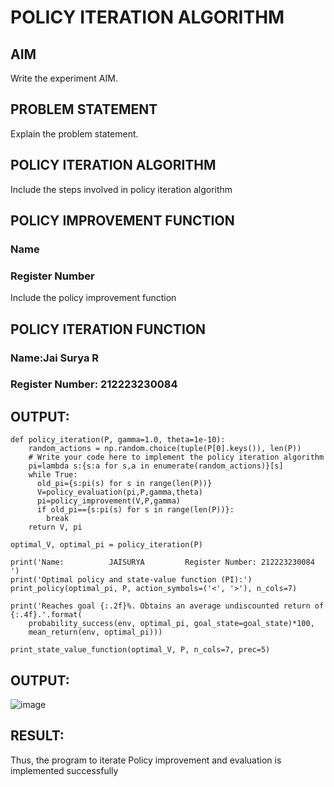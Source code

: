 # POLICY ITERATION ALGORITHM

## AIM
Write the experiment AIM.

## PROBLEM STATEMENT
Explain the problem statement.

## POLICY ITERATION ALGORITHM
Include the steps involved in policy iteration algorithm

## POLICY IMPROVEMENT FUNCTION
### Name
### Register Number
Include the policy improvement function

## POLICY ITERATION FUNCTION
### Name:Jai Surya R
### Register Number: 212223230084

## OUTPUT:
```
def policy_iteration(P, gamma=1.0, theta=1e-10):
    random_actions = np.random.choice(tuple(P[0].keys()), len(P))
    # Write your code here to implement the policy iteration algorithm
    pi=lambda s:{s:a for s,a in enumerate(random_actions)}[s]
    while True:
      old_pi={s:pi(s) for s in range(len(P))}
      V=policy_evaluation(pi,P,gamma,theta)
      pi=policy_improvement(V,P,gamma)
      if old_pi=={s:pi(s) for s in range(len(P))}:
        break
    return V, pi
```
```
optimal_V, optimal_pi = policy_iteration(P)
```
```
print('Name:          JAISURYA         Register Number: 212223230084      ')
print('Optimal policy and state-value function (PI):')
print_policy(optimal_pi, P, action_symbols=('<', '>'), n_cols=7)
```
```
print('Reaches goal {:.2f}%. Obtains an average undiscounted return of {:.4f}.'.format(
    probability_success(env, optimal_pi, goal_state=goal_state)*100,
    mean_return(env, optimal_pi)))
```
```
print_state_value_function(optimal_V, P, n_cols=7, prec=5)
```
## OUTPUT:
![image](https://github.com/user-attachments/assets/a4881cdb-dd5d-4559-b5ca-eb98a3b36213)


## RESULT:

Thus, the program to iterate Policy improvement and evaluation is implemented successfully
